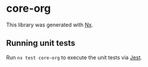# core-org

This library was generated with [Nx](https://nx.dev).

## Running unit tests

Run `nx test core-org` to execute the unit tests via [Jest](https://jestjs.io).

